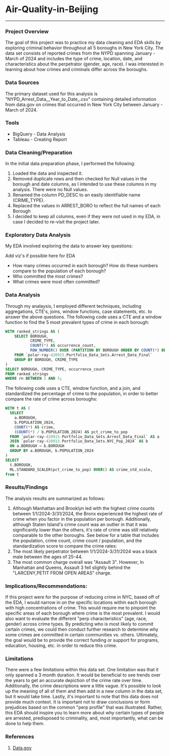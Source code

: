 # Air-Quality-in-Beijing

---

### Project Overview

The goal of this project was to practice my data cleaning and EDA skills by exploring criminal behavior throughout all 5 boroughs in New York City. The data set consists of reported crimes from the NYPD spanning January - March of 2024 and includes the type of crime, location, date, and characteristics about the perpetrator (gender, age, race). I was interested in learning about how crimes and criminals differ across the boroughs.

### Data Sources

The primary dataset used for this analysis is "NYPD_Arrest_Data__Year_to_Date_.csv" containing detailed information from data.gov on crimes that occurred in New York City between January - March of 2024.

### Tools

- BigQuery - Data Analysis
- Tableau - Creating Report

### Data Cleaning/Preparation
In the initial data preparation phase, I performed the following:
1. Loaded the data and inspected it.
2. Removed duplicate rows and then checked for Null values in the borough and date columns, as I intended to use these columns in my analysis. There were no Null values.
3. Renamed the column PD_DESC to an easily identifiable name (CRIME_TYPE).
4. Replaced the values in ARREST_BORO to reflect the full names of each Borough
5. I decided to keep all columns, even if they were not used in my EDA, in case I decided to re-visit the project later.

### Exploratory Data Analysis

My EDA involved exploring the data to answer key questions:

Add viz's if possible here for EDA

- How many crimes occurred in each borough? How do these numbers compare to the population of each borough?
- Who committed the most crimes?
- What crimes were most often committed?

### Data Analysis

Through my analaysis, I employed different techniques, including aggregations, CTE's, joins, window functions, case statements, etc. to answer the above questions. The following code uses a CTE and a window function to find the 5 most prevalent types of crime in each borough:

```sql
WITH ranked_strings AS (
    SELECT BOROUGH,
           CRIME_TYPE,
           COUNT(*) AS occurrence_count,
           ROW_NUMBER() OVER (PARTITION BY BOROUGH ORDER BY COUNT(*) DESC) AS rn
    FROM `polar-ray-420915.Portfolio_Data_Sets.Arrest_Data_Final`
    GROUP BY BOROUGH, CRIME_TYPE
)
SELECT BOROUGH, CRIME_TYPE, occurrence_count
FROM ranked_strings
WHERE rn BETWEEN 1 AND 5;
```

The following code uses a CTE, window function, and a join, and standardized the percentage of crime to the population, in order to better compare the rate of crime across boroughs:

```sql
WITH t AS (
  SELECT
    a.BOROUGH,
    b.POPULATION_2024,
    COUNT(*) AS crime,
    (COUNT(*) / b.POPULATION_2024) AS pct_crime_to_pop
  FROM `polar-ray-420915.Portfolio_Data_Sets.Arrest_Data_Final` AS a
  JOIN `polar-ray-420915.Portfolio_Data_Sets.NYC_Pop_2024` AS b
  ON a.BOROUGH = b.BOROUGH
  GROUP BY a.BOROUGH, b.POPULATION_2024
)
SELECT
  t.BOROUGH,
  ML.STANDARD_SCALER(pct_crime_to_pop) OVER() AS crime_std_scale,
from t
```

### Results/Findings

The analysis results are summarized as follows:
1. Although Manhattan and Brooklyn led with the highest crime counts between 1/1/2024-3/31/2024, the Bronx experienced the highest rate of crime when you factor in the population per borough. Additionally, although Staten Island's crime count was an outlier in that it was significantly lower than the others, it's rate of crime was still relatively comparable to the other boroughs. See below for a table that includes the population, crime count, crime count / population, and the standardization score to compare the crime rates:
2. The most likely perpetrator between 1/1/2024-3/31/2024 was a black male between the ages of 25-44.
3. The most common charge overall was "Assault 3". However, In Manhattan and Queens, Assault 3 fell slightly behind the "LARCENY,PETIT FROM OPEN AREAS" charge.

### Implications/Recommendations:

If this project were for the purpose of reducing crime in NYC, based off of the EDA, I would narrow in on the specific locations within each borough with high concentrations of crime. This would require me to pinpoint the specific areas of each borough where crime is the most prevalent. I would also want to evaluate the different "perp characteristics" (age, race, gender) across crime types. By predicting who is most likely to commit certain crimes, we could then conduct further research to determine why some crimes are committed in certain communities vs. others. Ultimately, the goal would be to provide the correct funding or support for programs, education, housing, etc. in order to reduce this crime.

### Limitations

There were a few limitations within this data set. One limitation was that it only spanned a 3 month duration. It would be beneficial to see trends over the years to get an accurate depiction of the crime rate over time. Additionally, the crime descriptions were a little vague. It's possible to look up the meaning of all of them and then add in a new column in the data set, but it would take time. Lastly, it's important to note that this data does not provide much context. It is important not to draw conclusions or form prejudices based on the common "perp profile" that was illustrated. Rather, this EDA should inspire you to learn more about why certain types of people are arrested, predisposed to criminality, and, most importantly, what can be done to help them.

### References

1. [Data.gov](https://data.gov/)
